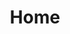 ---
home: true
index: false
title: Home
heroText: YouTubeSessionGenerator
heroImage: logo.png
tagline: Generate valid trusted sessions for YouTube including VisitorData, PoTokens & RolloutTokens.
actions:
  - text: Getting Started
    link: /guide/
    type: primary

  - text: Installation
    link: /guide/installation

highlights:
  - header: 
    features:
      - title: Trusted Sessions
        details: Generate sessions that pass YouTube’s anti-bot checks - unlock access to protected endpoints

      - title: Easy to Use
        details: Just a few lines of code required - no need to worry about the low-level details
		
      - title: Configurable
        details: Built for .NET with flexible config & pluggable JS environment support - no browser needed
---